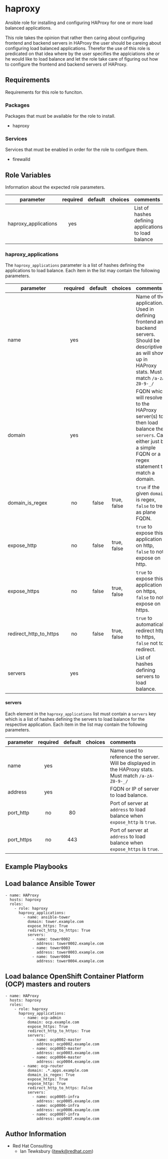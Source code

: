 # haproxy

Ansible role for installing and configuring HAProxy for one or more load balanced applications.

This role takes the opinion that rather then caring about configuring frontend and backend servers in HAProxy the user should be careing about configuring load balanced applications. Therefor the use of this role is predicated on that idea where by the user specifies the applciations she or he would like to load balance and let the role take care of figuring out how to configure the frontend and backend servers of HAProxy.

## Requirements

Requirements for this role to funciton.

### Packages

Packages that must be available for the role to install.
* haproxy

### Services

Services that must be enabled in order for the role to configure them.
* firewalld

## Role Variables
Information about the expected role parameters.

| parameter             | required | default | choices         | comments 
| --------------------- |:--------:|:-------:| --------------- |:-------- 
| haproxy_applications  | yes      |         |                 | List of hashes defining applications to load balance

### haproxy_applications
The `haproxy_applications` parameter is a list of hashes defining the applications to load balance. Each item in the list may contain the following parameters.

| parameter              | required | default | choices     | comments 
| ---------------------- |:--------:|:-------:| ----------- |:-------- 
| name                   | yes      |         |             | Name of the application. Used in defining frontend and backend servers. Should be descriptive as will show up in HAProxy stats. Must match `/a-zA-Z0-9-_/`
| domain                 | yes      |         |             | FQDN which will resolve to the HAProxy server(s) to then load balance the `servers`. Can either just be a simple FQDN or a regex statement to match a domain.
| domain\_is\_regex      | no       | false   | true, false | `true` if the given `domain` is regex, `false` to treat as plane FQDN.
| expose_http            | no       | false   | true, false | `true` to expose this application on http, `false` to not expose on http.
| expose_https           | no       | false   | true, false | `true` to expose this application on https, `false` to not expose on https.
| redirect_http_to_https | no       | false   | true, false | `true` to automatically redirect http to https, `false` not to redirect.
| servers                | yes      |         |             | List of hashes defining servers to load balance.

#### servers
Each element in the `haproxy_applications` list must contain a `servers` key which is a list of hashes defining the servers to load balance for the respective application. Each item in the list may contain the following parameters.

| parameter  | required | default | choices         | comments 
| ---------- |:--------:|:-------:| --------------- |:-------- 
| name       | yes      |         |                 | Name used to reference the server. Will be displayed in the HAProxy stats. Must match `/a-zA-Z0-9-_/`
| address    | yes      |         |                 | FQDN or IP of server to load balance.
| port_http  | no       | 80      |                 | Port of server at `address` to load balance when `expose_http` is `true`.
| port_https | no       | 443     |                 | Port of server at `address` to load balance when `expose_https` is `true`.

## Example Playbooks

## Load balance Ansible Tower
    - name: HAProxy
      hosts: haproxy
      roles:
        - role: haproxy
          haproxy_applications:
            - name: ansible-tower
              domain: tower.example.com
              expose_https: True
              redirect_http_to_https: True
              servers:
                - name: tower0002
                  address: tower0002.example.com
                - name: tower0003
                  address: tower0003.example.com
                - name: tower0004
                  address: tower0004.example.com

## Load balance OpenShift Container Platform (OCP) masters and routers
    - name: HAProxy
      hosts: haproxy
      roles:
        - role: haproxy
          haproxy_applications:
            - name: ocp-admin
              domain: ocp.example.com
              expose_https: True
              redirect_http_to_https: True
              servers:
                - name: ocp0002-master
                  address: ocp0002.example.com
                - name: ocp0003-master
                  address: ocp0003.example.com
                - name: ocp0004-master
                  address: ocp0004.example.com
            - name: ocp-router
              domain: .*.apps.example.com
              domain_is_regex: True
              expose_https: True
              expose_http: True
              redirect_http_to_https: False
              servers:
                - name: ocp0005-infra
                  address: ocp0005.example.com
                - name: ocp0006-infra
                  address: ocp0006.example.com
                - name: ocp0007-infra
                  address: ocp0007.example.com


## Author Information

* Red Hat Consulting
  * Ian Tewksbury (<itewk@redhat.com>)
